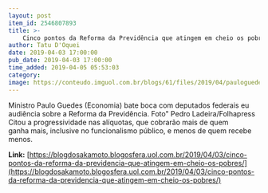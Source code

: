 ```yaml
---
layout: post
item_id: 2546807893
title: >-
    Cinco pontos da Reforma da Previdência que atingem em cheio os pobres
author: Tatu D'Oquei
date: 2019-04-03 17:00:00
pub_date: 2019-04-03 17:00:00
time_added: 2019-04-05 05:53:03
category: 
image: https://conteudo.imguol.com.br/blogs/61/files/2019/04/pauloguedes-615x300.jpg
---
```


Ministro Paulo Guedes (Economia) bate boca com deputados federais eu audiência sobre a Reforma da Previdência. Foto" Pedro Ladeira/Folhapress Citou a progressividade nas alíquotas, que cobrarão mais de quem ganha mais, inclusive no funcionalismo público, e menos de quem recebe menos.

**Link:** [https://blogdosakamoto.blogosfera.uol.com.br/2019/04/03/cinco-pontos-da-reforma-da-previdencia-que-atingem-em-cheio-os-pobres/](https://blogdosakamoto.blogosfera.uol.com.br/2019/04/03/cinco-pontos-da-reforma-da-previdencia-que-atingem-em-cheio-os-pobres/)


